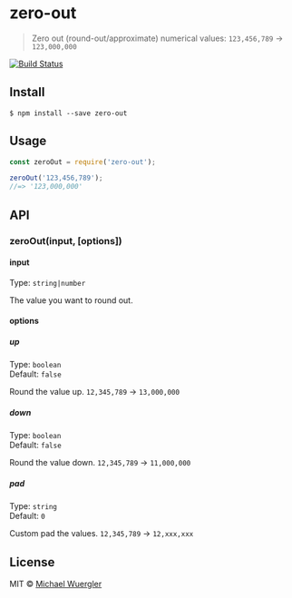 # zero-out

> Zero out (round-out/approximate) numerical values: `123,456,789` → `123,000,000`

[![Build Status](https://travis-ci.org/radiovisual/zero-out.svg?branch=master)](https://travis-ci.org/radiovisual/zero-out)


## Install

```
$ npm install --save zero-out
```


## Usage

```js
const zeroOut = require('zero-out');

zeroOut('123,456,789');
//=> '123,000,000'
```


## API

### zeroOut(input, [options])

#### input

Type: `string|number`

The value you want to round out.

#### options

##### up

Type: `boolean`  
Default: `false`

Round the value up. `12,345,789` → `13,000,000`

##### down

Type: `boolean`  
Default: `false`

Round the value down. `12,345,789` → `11,000,000`

##### pad

Type: `string`  
Default: `0`

Custom pad the values. `12,345,789` → `12,xxx,xxx`

## License

MIT © [Michael Wuergler](http://numetriclabs.com)
